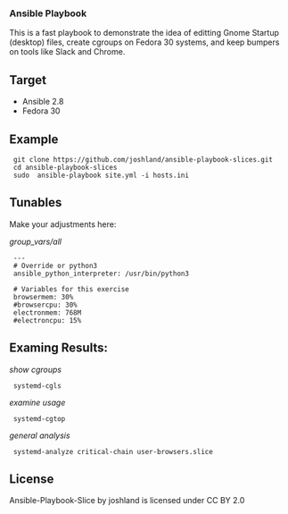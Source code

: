 ### Ansible Playbook

This is a fast playbook to demonstrate the idea of editting Gnome Startup (desktop) files, create cgroups on Fedora 30 systems, and keep bumpers on tools like Slack and Chrome.

## Target

 - Ansible 2.8
 - Fedora 30

## Example

     git clone https://github.com/joshland/ansible-playbook-slices.git
     cd ansible-playbook-slices
     sudo  ansible-playbook site.yml -i hosts.ini

## Tunables

Make your adjustments here: 

*group_vars/all*

     ---
     # Override or python3
     ansible_python_interpreter: /usr/bin/python3
     
     # Variables for this exercise
     browsermem: 30%
     #browsercpu: 30%
     electronmem: 768M
     #electroncpu: 15%

## Examing Results:

*show cgroups*

     systemd-cgls
     
*examine usage*

     systemd-cgtop
     
*general analysis*

     systemd-analyze critical-chain user-browsers.slice


## License

Ansible-Playbook-Slice by joshland is licensed under CC BY 2.0
